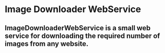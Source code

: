 # Image Downloader WebService
## ImageDownloaderWebService is a small web service for downloading the required number of images from any website.
